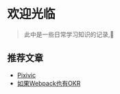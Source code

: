 # 欢迎光临

> 此中是一些日常学习知识的记录,👏

## 推荐文章

- [Pixivic](./note/pixivic.md)
- [如果Webpack也有OKR](./note/webpack-okr.md)
